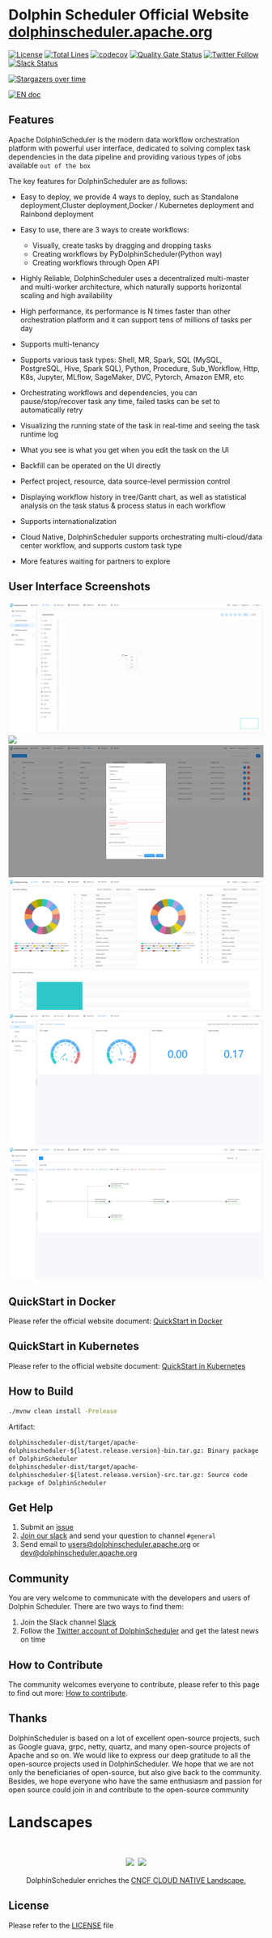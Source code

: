 Dolphin Scheduler Official Website
[dolphinscheduler.apache.org](https://dolphinscheduler.apache.org)
============

[![License](https://img.shields.io/badge/license-Apache%202-4EB1BA.svg)](https://www.apache.org/licenses/LICENSE-2.0.html)
[![Total Lines](https://tokei.rs/b1/github/apache/dolphinscheduler?category=lines)](https://github.com/apache/dolphinscheduler)
[![codecov](https://codecov.io/gh/apache/dolphinscheduler/branch/dev/graph/badge.svg)](https://codecov.io/gh/apache/dolphinscheduler/branch/dev)
[![Quality Gate Status](https://sonarcloud.io/api/project_badges/measure?project=apache-dolphinscheduler&metric=alert_status)](https://sonarcloud.io/dashboard?id=apache-dolphinscheduler)
[![Twitter Follow](https://img.shields.io/twitter/follow/dolphinschedule.svg?style=social&label=Follow)](https://twitter.com/dolphinschedule)
[![Slack Status](https://img.shields.io/badge/slack-join_chat-white.svg?logo=slack&style=social)](https://join.slack.com/t/asf-dolphinscheduler/shared_invite/zt-omtdhuio-_JISsxYhiVsltmC5h38yfw)




[![Stargazers over time](https://starchart.cc/apache/dolphinscheduler.svg)](https://starchart.cc/apache/dolphinscheduler)

[![EN doc](https://img.shields.io/badge/document-English-blue.svg)](README.md)

## Features

Apache DolphinScheduler is the modern data workflow orchestration platform with powerful user interface, dedicated to solving complex task dependencies in the data pipeline and providing various types of jobs available `out of the box`

The key features for DolphinScheduler are as follows:
- Easy to deploy, we provide 4 ways to deploy, such as Standalone deployment,Cluster deployment,Docker / Kubernetes deployment and Rainbond deployment
- Easy to use, there are 3 ways to create workflows:
  - Visually, create tasks by dragging and dropping tasks
  - Creating workflows by PyDolphinScheduler(Python way)
  - Creating workflows through Open API

- Highly Reliable,
DolphinScheduler uses a decentralized multi-master and multi-worker architecture, which naturally supports horizontal scaling and high availability
- High performance, its performance is N times faster than other orchestration platform and it can support tens of millions of tasks per day
- Supports multi-tenancy
- Supports various task types: Shell, MR, Spark, SQL (MySQL, PostgreSQL, Hive, Spark SQL), Python, Procedure, Sub_Workflow,
Http, K8s, Jupyter, MLflow, SageMaker, DVC, Pytorch, Amazon EMR, etc
- Orchestrating workflows and dependencies, you can pause/stop/recover task any time, failed tasks can be set to automatically retry
- Visualizing the running state of the task in real-time and seeing the task runtime log
- What you see is what you get when you edit the task on the UI
- Backfill can be operated on the UI directly
- Perfect project, resource, data source-level permission control
- Displaying workflow history in tree/Gantt chart, as well as statistical analysis on the task status & process status in each workflow
- Supports internationalization
- Cloud Native, DolphinScheduler supports orchestrating multi-cloud/data center workflow, and 
supports custom task type
- More features waiting for partners to explore


## User Interface Screenshots
![dag](./images/en_US/dag.png)
<img width="1100" src="https://user-images.githubusercontent.com/15833811/197348110-1653ea32-ce07-436c-a0b8-6ac1af80aea5.png">
![data-source](./images/en_US/data-source.png)
![home](./images/en_US/home.png)
![master](./images/en_US/master.png)
![workflow-tree](./images/en_US/workflow-tree.png)

## QuickStart in Docker

Please refer the official website document: [QuickStart in Docker](https://dolphinscheduler.apache.org/en-us/docs/latest/user_doc/guide/installation/docker.html)

## QuickStart in Kubernetes

Please refer to the official website document: [QuickStart in Kubernetes](https://dolphinscheduler.apache.org/en-us/docs/latest/user_doc/guide/installation/kubernetes.html)

## How to Build

```bash
./mvnw clean install -Prelease
```

Artifact:

```
dolphinscheduler-dist/target/apache-dolphinscheduler-${latest.release.version}-bin.tar.gz: Binary package of DolphinScheduler
dolphinscheduler-dist/target/apache-dolphinscheduler-${latest.release.version}-src.tar.gz: Source code package of DolphinScheduler
```

## Get Help

1. Submit an [issue](https://github.com/apache/dolphinscheduler/issues/new/choose)
2. [Join our slack](https://s.apache.org/dolphinscheduler-slack) and send your question to channel `#general`
3. Send email to users@dolphinscheduler.apache.org or dev@dolphinscheduler.apache.org

## Community

You are very welcome to communicate with the developers and users of Dolphin Scheduler. There are two ways to find them:
1. Join the Slack channel [Slack](https://asf-dolphinscheduler.slack.com/)
2. Follow the [Twitter account of DolphinScheduler](https://twitter.com/dolphinschedule) and get the latest news on time

## How to Contribute

The community welcomes everyone to contribute, please refer to this page to find out more: [How to contribute](docs/docs/en/contribute/join/contribute.md).


## Thanks

DolphinScheduler is based on a lot of excellent open-source projects, such as Google guava, grpc, netty, quartz, and many open-source projects of Apache and so on.
We would like to express our deep gratitude to all the open-source projects used in DolphinScheduler. We hope that we are not only the beneficiaries of open-source, but also give back to the community. Besides, we hope everyone who have the same enthusiasm and passion for open source could join in and contribute to the open-source community

# Landscapes

<p align="center">
<br/><br/>
<img src="https://landscape.cncf.io/images/left-logo.svg" width="150"/>&nbsp;&nbsp;<img src="https://landscape.cncf.io/images/right-logo.svg" width="200"/>
<br/><br/>
DolphinScheduler enriches the <a href="https://landscape.cncf.io/?landscape=observability-and-analysis&license=apache-license-2-0">CNCF CLOUD NATIVE Landscape.</a >

</p >

## License

Please refer to the [LICENSE](https://github.com/apache/dolphinscheduler/blob/dev/LICENSE) file
